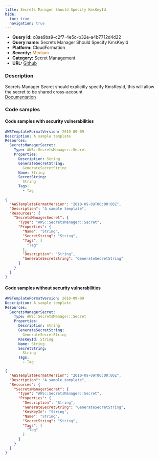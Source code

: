 ```yaml
---
title: Secrets Manager Should Specify KmsKeyId
hide:
  toc: true
  navigation: true
---
```


<style>
  .highlight .hll {
    background-color: #ff171742;
  }
  .md-content {
    max-width: 1100px;
    margin: 0 auto;
  }
</style>

-   **Query id:** c8ae9ba9-c2f7-4e5c-b32e-a4b7712d4d22
-   **Query name:** Secrets Manager Should Specify KmsKeyId
-   **Platform:** CloudFormation
-   **Severity:** <span style="color:#C60">Medium</span>
-   **Category:** Secret Management
-   **URL:** [Github](https://github.com/Checkmarx/kics/tree/master/assets/queries/cloudFormation/aws/secrets_manager_should_specify_kms_key_id)

### Description
Secrets Manager Secret should explicitly specify KmsKeyId, this will allow the secret to be shared cross-account<br>
[Documentation](https://docs.aws.amazon.com/AWSCloudFormation/latest/UserGuide/aws-resource-secretsmanager-secret.html)

### Code samples
#### Code samples with security vulnerabilities
```yaml title="Positive test num. 1 - yaml file" hl_lines="6"
AWSTemplateFormatVersion: 2010-09-09
Description: A sample template
Resources:
  SecretsManagerSecret:
    Type: AWS::SecretsManager::Secret
    Properties:
      Description: String
      GenerateSecretString:
        GenerateSecretString
      Name: String
      SecretString:
        String
      Tags:
        - Tag
```
```json title="Positive test num. 2 - json file" hl_lines="7"
{
  "AWSTemplateFormatVersion": "2010-09-09T00:00:00Z",
  "Description": "A sample template",
  "Resources": {
    "SecretsManagerSecret": {
      "Type": "AWS::SecretsManager::Secret",
      "Properties": {
        "Name": "String",
        "SecretString": "String",
        "Tags": [
          "Tag"
        ],
        "Description": "String",
        "GenerateSecretString": "GenerateSecretString"
      }
    }
  }
}

```


#### Code samples without security vulnerabilities
```yaml title="Negative test num. 1 - yaml file"
AWSTemplateFormatVersion: 2010-09-09
Description: A sample template
Resources:
  SecretsManagerSecret:
    Type: AWS::SecretsManager::Secret
    Properties:
      Description: String
      GenerateSecretString:
        GenerateSecretString
      KmsKeyId: String
      Name: String
      SecretString:
        String
      Tags:
        - Tag
```
```json title="Negative test num. 2 - json file"
{
  "AWSTemplateFormatVersion": "2010-09-09T00:00:00Z",
  "Description": "A sample template",
  "Resources": {
    "SecretsManagerSecret": {
      "Type": "AWS::SecretsManager::Secret",
      "Properties": {
        "Description": "String",
        "GenerateSecretString": "GenerateSecretString",
        "KmsKeyId": "String",
        "Name": "String",
        "SecretString": "String",
        "Tags": [
          "Tag"
        ]
      }
    }
  }
}

```
